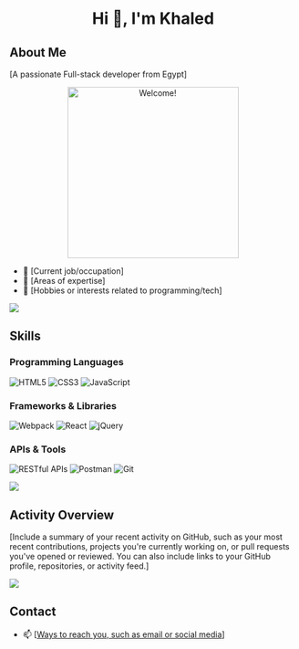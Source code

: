 <h1 align="center">Hi 👋, I'm Khaled</h1>

## About Me

[A passionate Full-stack developer from Egypt]

<div align="center" width="50">

<img src="https://media2.giphy.com/media/NytMLKyiaIh6VH9SPm/giphy.gif?cid=ecf05e47crrjom3bwr6hqsc4qmyxs7nbhxdc8sr2zx29z37d&rid=giphy.gif&ct=g" alt="Welcome!" width="300"/>

</div>

- 🏢 [Current job/occupation]
- 🌱 [Areas of expertise]
- 💬 [Hobbies or interests related to programming/tech]


<a href="https://www.youtube.com/watch?v=dQw4w9WgXcQ"><img src="https://user-images.githubusercontent.com/73097560/115834477-dbab4500-a447-11eb-908a-139a6edaec5c.gif"></a>

## Skills

### Programming Languages

![HTML5](https://img.shields.io/badge/-HTML5-E34F26?style=flat-square&logo=html5&logoColor=white)
![CSS3](https://img.shields.io/badge/-CSS3-1572B6?style=flat-square&logo=css3)
![JavaScript](https://img.shields.io/badge/-JavaScript-black?style=flat-square&logo=javascript)

### Frameworks & Libraries

![Webpack](https://img.shields.io/badge/-Webpack-8DD6F9?style=flat-square&logo=webpack&logoColor=black)
![React](https://img.shields.io/badge/-React-black?style=flat-square&logo=react)
![jQuery](https://img.shields.io/badge/-jQuery-0769AD?style=flat-square&logo=jquery&logoColor=white)

### APIs & Tools

![RESTful APIs](https://img.shields.io/badge/-RESTful%20APIs-61DAFB?style=flat-square&logo=swagger)
![Postman](https://img.shields.io/badge/-Postman-black?style=flat-square&logo=postman)
![Git](https://img.shields.io/badge/-Git-black?style=flat-square&logo=git)

<a href="https://www.youtube.com/watch?v=dQw4w9WgXcQ"><img src="https://user-images.githubusercontent.com/73097560/115834477-dbab4500-a447-11eb-908a-139a6edaec5c.gif"></a>

## Activity Overview

[Include a summary of your recent activity on GitHub, such as your most recent contributions, projects you're currently working on, or pull requests you've opened or reviewed. You can also include links to your GitHub profile, repositories, or activity feed.]

<a href="https://www.youtube.com/watch?v=dQw4w9WgXcQ"><img src="https://user-images.githubusercontent.com/73097560/115834477-dbab4500-a447-11eb-908a-139a6edaec5c.gif"></a>

## Contact

- 📫 [[Ways to reach you, such as email or social media](https://www.linkedin.com/in/khaled-alaa-594bb9256/)]

